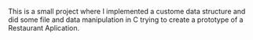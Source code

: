 This is a small project where I implemented a custome data structure and did some file and data manipulation in C trying to create a prototype of a Restaurant Aplication.
